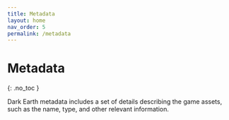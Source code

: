 ```yaml
---
title: Metadata
layout: home
nav_order: 5
permalink: /metadata
---
```


# Metadata
{: .no_toc }

<!-- ## Table of Contents
{: .no_toc .text-delta }

1. TOC
{:toc} -->

Dark Earth metadata includes a set of details describing the game assets, such as the name, type, and other relevant information.